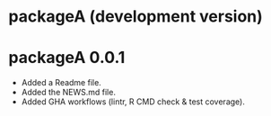 # packageA (development version)

# packageA 0.0.1

* Added a Readme file.
* Added the NEWS.md file.
* Added GHA workflows (lintr, R CMD check & test coverage).
